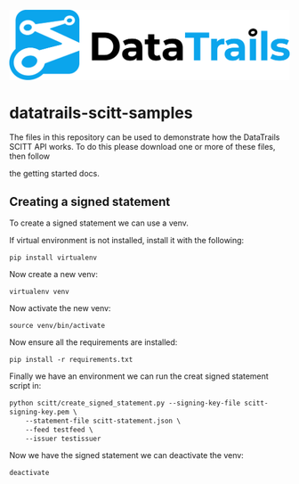 ![Logo](https://github.com/datatrails/datatrails-scitt-samples/blob/main/DataTrails_Horizontal_Logo_Black.png)


# datatrails-scitt-samples

The files in this repository can be used to demonstrate how the DataTrails SCITT API works. To do this please download one or more of these files, then follow

the getting started docs.


## Creating a signed statement

To create a signed statement we can use a venv.

If virtual environment is not installed, install it with the following:

```
pip install virtualenv
```

Now create a new venv:

```
virtualenv venv
```

Now activate the new venv:

```
source venv/bin/activate
```

Now ensure all the requirements are installed:

```
pip install -r requirements.txt
```

Finally we have an environment we can run the creat signed statement script in:

```
python scitt/create_signed_statement.py --signing-key-file scitt-signing-key.pem \
    --statement-file scitt-statement.json \
    --feed testfeed \
    --issuer testissuer
```

Now we have the signed statement we can deactivate the venv:

```
deactivate
```
